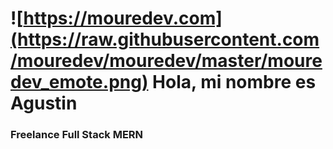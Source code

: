 # ![https://mouredev.com](https://raw.githubusercontent.com/mouredev/mouredev/master/mouredev_emote.png) Hola, mi nombre es Agustin
### Freelance Full Stack MERN


